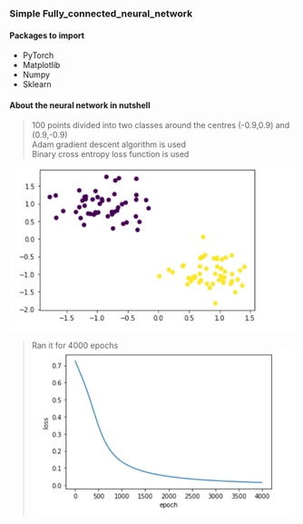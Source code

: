 ### Simple Fully_connected_neural_network

#### Packages to import
* PyTorch
* Matplotlib
* Numpy
* Sklearn
#### About the neural network in nutshell
> 100 points divided into two classes around the centres (-0.9,0.9) and (0.9,-0.9)  
Adam gradient descent algorithm is used    
Binary cross entropy loss function is used

![](data_points.png)

>Ran it for 4000 epochs  
![](loss.png)

